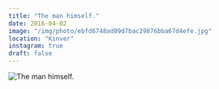 ```yaml
---
title: "The man himself."
date: 2016-04-02
image: "/img/photo/ebfd6748ad09d7bac29876bba67d4efe.jpg"
location: "Kinver"
instagram: true
draft: false
---
```


![The man himself.](/img/photo/ebfd6748ad09d7bac29876bba67d4efe.jpg)
